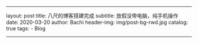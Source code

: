 - - -
layout:     post
title:      八尺的博客搭建完成
subtitle:   放假没带电脑，纯手机操作
date:       2020-03-20
author:     Bachi
header-img: img/post-bg-rwd.jpg
catalog: true
tags:
    - Blog
- - -
